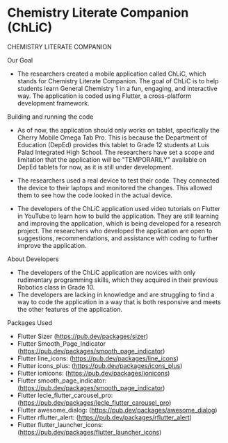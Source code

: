 # Chemistry Literate Companion (ChLiC)
CHEMISTRY LITERATE COMPANION

Our Goal
- The researchers created a mobile application called ChLiC, which stands for Chemistry Literate Companion. The goal of ChLiC is to help students learn General Chemistry 1 in a fun, engaging, and interactive way. The application is coded using Flutter, a cross-platform development framework.

Building and running the code 

- As of now, the application should only works on tablet, specifically the Cherry Mobile Omega Tab Pro. This is because the Department of Education (DepEd) provides this tablet to Grade 12 students at Luis Palad Integrated High School. The researchers have set a scope and limitation that the application will be "TEMPORARILY" available on DepEd tablets for now, as it is still under development.
- The researchers used a real device to test their code. They connected the device to their laptops and monitored the changes. This allowed them to see how the code looked in the actual device.

- The developers of the ChLiC application used video tutorials on Flutter in YouTube to learn how to build the application. They are still learning and improving the application, which is being developed for a research project. The researchers who developed the application are open to suggestions, recommendations, and assistance with coding to further improve the application.

About Developers
- The developers of the ChLiC application are novices with only rudimentary programming skills, which they acquired in their previous Robotics class in Grade 10.
- The developers are lacking in knowledge and are struggling to find a way to code the application in a way that is both responsive and meets the other features of the application.

Packages Used
- Flutter Sizer (https://pub.dev/packages/sizer)
- Flutter Smooth_Page_Indicator (https://pub.dev/packages/smooth_page_indicator)
- Flutter line_icons: (https://pub.dev/packages/line_icons)
- Flutter icons_plus: (https://pub.dev/packages/icons_plus)
- Flutter ionicons: (https://pub.dev/packages/ionicons)
- Flutter smooth_page_indicator: (https://pub.dev/packages/smooth_page_indicator)
- Flutter lecle_flutter_carousel_pro:  (https://pub.dev/packages/lecle_flutter_carousel_pro)
- Flutter awesome_dialog: (https://pub.dev/packages/awesome_dialog)                             
- Flutter rflutter_alert: (https://pub.dev/packages/rflutter_alert)
- Flutter flutter_launcher_icons: (https://pub.dev/packages/flutter_launcher_icons)
